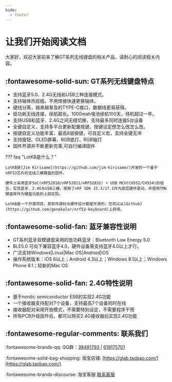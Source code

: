```yaml
---
hide:
  - footer
---
```



让我们开始阅读文档
=====================

大家好，欢迎大家前来了解GT系列无线键盘的相关产品，请耐心的阅读相关内容。

:fontawesome-solid-sun: GT系列无线键盘特点
------------

- 支持蓝牙5.0、2.4G无线和USB三种连接模式。
- 支持轴体热拔插，不用焊接快速更换轴体。
- 键线分离，越来越普及的TYPE-C接口，数据线更易获得。
- 低功耗无线连接，续航超长。1000mah电池续航100天，待机超过一年。
- 支持USB和蓝牙、2.4G之间无缝切换，支持最多同时连接5台设备
- 全键自定义，支持多平台更新配置按键，按键设定想怎么改怎么改。
- 按键自定义功能丰富，最高8层按键，可自定义宏，支持全键无冲
- 支持旋钮、OLED屏幕、RGB底灯、RGB轴灯
- 固件开源并不断更新完善,可自行编译固件

??? faq "LotKB是什么？"

    LotKB是[Jim Kirisame](https://github.com/jim-kirisame/)开发的一个基于nRF52芯片的无线三模键盘的固件。

    硬件上采用蓝牙SoC(nRF52810/nRF52811/nRF52832) + USB MCU(CH552/CH554)的组合，实现蓝牙、2.4G与USB三模，使用了nRF SDK 15.3/17.1作为底层硬件驱动，并使用TMK键盘库作为键盘功能的上部实现。

    LotKB是一个开源项目，其软件源码与硬件设计都是开源的，您可以从[Github](https://github.com/genokolar/nrf52-keyboard)上获得。

:fontawesome-solid-fan: 蓝牙兼容性说明
-----

- GT系列蓝牙双模键盘采用的低功耗蓝牙：Bluetooth Low Energy 5.0
- BLE5.0 可向下兼容蓝牙4.0，硬件设备需支持蓝牙4.0以上才行。
- 广泛支持Windows|Linux|Mac OS|Android|iOS
- 操作系统版本：iOS 6以上；Android 4.3以上；Windows 8.1以上；Windows Phone 8.1；较新的Mac OS

:fontawesome-solid-fan: 2.4G特性说明
-----

- 基于nordic semiconductor ESB的实现2.4G功能
- 一个接收器支持配对7个设备，支持最高7个设备同时在线
- 接收器配对采用开放模式，不需要特别设定，不需要程序干预
- 所有PCB升级固件后，都可以购买2.4G接收器后实现2.4G功能


:fontawesome-regular-comments: <span id="联系我们">联系我们</span>
----------------

:fontawesome-brands-qq: QQ群：[38491793 ](https://jq.qq.com/?_wv=1027&k=wO76pWWU) | [619175701 ](https://jq.qq.com/?_wv=1027&k=PErENtHj)

:fontawesome-solid-bag-shopping: 淘宝店铺: [https://glab.taobao.com/](https://glab.taobao.com/)

:fontawesome-brands-discourse: 淘宝客服 [联系客服](https://amos.alicdn.com/getcid.aw?site=cntaobao&uid=genokolar:售前)